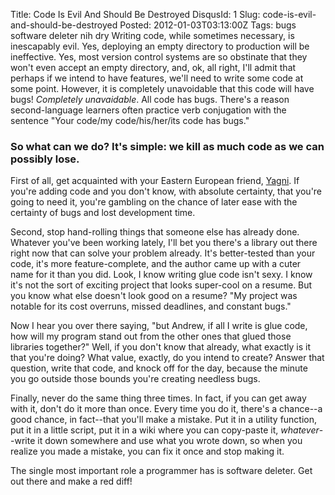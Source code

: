 Title: Code Is Evil And Should Be Destroyed
DisqusId: 1
Slug: code-is-evil-and-should-be-destroyed
Posted: 2012-01-03T03:13:00Z
Tags:
    bugs
    software deleter
    nih
    dry
Writing code, while sometimes necessary, is inescapably evil. Yes, deploying an empty directory to production will be ineffective. Yes, most version control systems are so obstinate that they won't even accept an empty directory, and, ok, all right, I'll admit that perhaps if we intend to have features, we'll need to write some code at some point. However, it is completely unavoidable that this code will have bugs! *Completely unavaidable*. All code has bugs. There's a reason second-language learners often practice verb conjugation with the sentence "Your code/my code/his/her/its code has bugs."

### So what can we do? It's simple: we kill as much code as we can possibly lose.

First of all, get acquainted with your Eastern European friend, [Yagni](http://www.globalnerdy.com/2008/12/05/it-looks-like-youre-trying-to-stank-up-your-code-would-you-like-some-help/). If you're adding code and you don't know, with absolute certainty, that you're going to need it, you're gambling on the chance of later ease with the certainty of bugs and lost development time.

Second, stop hand-rolling things that someone else has already done. Whatever you've been working lately, I'll bet you there's a library out there right now that can solve your problem already. It's better-tested than your code, it's more feature-complete, and the author came up with a cuter name for it than you did. Look, I know writing glue code isn't sexy. I know it's not the sort of exciting project that looks super-cool on a resume. But you know what else doesn't look good on a resume? "My project was notable for its cost overruns, missed deadlines, and constant bugs."

Now I hear you over there saying, "but Andrew, if all I write is glue code, how will my program stand out from the other ones that glued those libraries together?" Well, if you don't know that already, what exactly is it that you're doing? What value, exactly, do you intend to create? Answer that question, write that code, and knock off for the day, because the minute you go outside those bounds you're creating needless bugs.

Finally, never do the same thing three times. In fact, if you can get away with it, don't do it more than once. Every time you do it, there's a chance--a good chance, in fact--that you'll make a mistake. Put it in a utility function, put it in a little script, put it in a wiki where you can copy-paste it, *whatever*--write it down somewhere and use what you wrote down, so when you realize you made a mistake, you can fix it once and stop making it.

The single most important role a programmer has is software deleter. Get out there and make a red diff!
